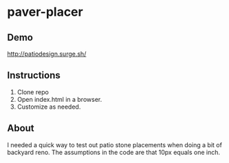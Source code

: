 # paver-placer

## Demo
http://patiodesign.surge.sh/

## Instructions
1. Clone repo
2. Open index.html in a browser.
3. Customize as needed.

## About
I needed a quick way to test out patio stone placements when doing a bit of backyard reno.
The assumptions in the code are that 10px equals one inch. 
